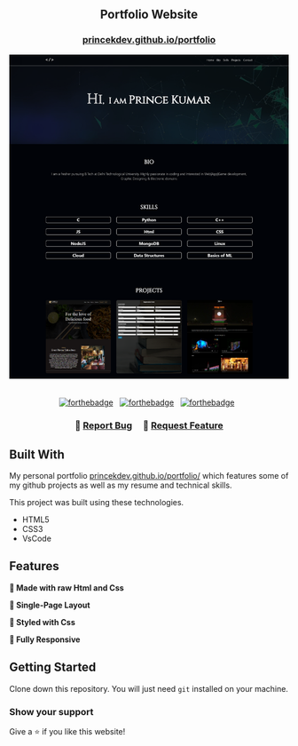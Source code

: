 <h2 align="center">
  Portfolio Website<br/>
</h2>
<h3 align="center">
  <a href="https://princekdev.github.io/portfolio" target="_blank">princekdev.github.io/portfolio</a>
</h3>
<div align="center">
  <img alt="Demo" src="README/portfolio.png" />
</div>

<br/>

<div align="center">

[![forthebadge](https://forthebadge.com/images/badges/built-with-love.svg)](https://forthebadge.com) &nbsp;
[![forthebadge](https://forthebadge.com/images/badges/uses-html.svg)](https://forthebadge.com) &nbsp;
[![forthebadge](https://forthebadge.com/images/badges/uses-css.svg)](https://forthebadge.com) &nbsp;

</div>

<h3 align="center">
    🔹
    <a href="https://github.com/princekdev/Portfolio/issues">Report Bug</a> &nbsp; &nbsp;
    🔹
    <a href="https://github.com/princekdev/Portfolio/issues">Request Feature</a>
</h3>

## Built With

My personal portfolio <a href="https://princekdev.github.io/portfolio/" target="_blank">princekdev.github.io/portfolio/</a> which features some of my github projects as well as my resume and technical skills.<br/>

This project was built using these technologies.

- HTML5
- CSS3
- VsCode

## Features

**🔨 Made with raw Html and Css**

**📄 Single-Page Layout**

**🎨 Styled with Css**

**📱 Fully Responsive**

## Getting Started

Clone down this repository. You will just need `git` installed on your machine.

### Show your support

Give a ⭐ if you like this website!
